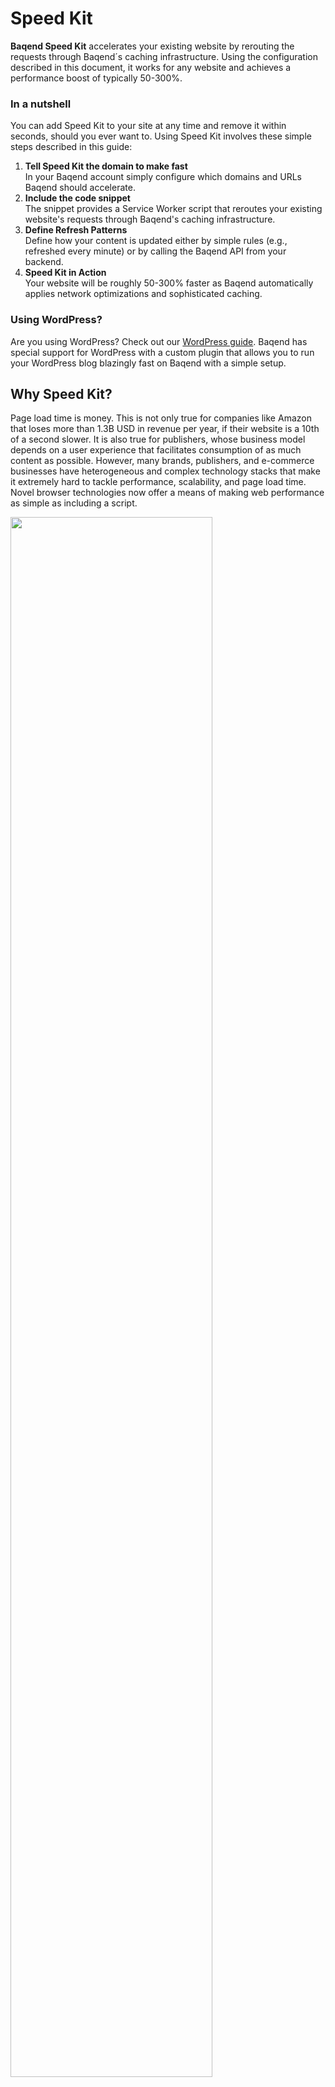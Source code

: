 # Speed Kit

**Baqend Speed Kit** accelerates your existing website by rerouting the requests through Baqend´s caching infrastructure.
Using the configuration described in this document, it works for any website and achieves a performance boost of typically 50-300%.

### In a nutshell
You can add Speed Kit to your site at any time and remove it within seconds, should you ever want to. 
Using Speed Kit involves these simple steps described in this guide:

1. **Tell Speed Kit the domain to make fast**<br>
   In your Baqend account simply configure which domains and URLs Baqend should accelerate.
2. **Include the code snippet**<br>
   The snippet provides a Service Worker script that reroutes your existing website's requests through Baqend's caching infrastructure.
3. **Define Refresh Patterns**<br>
   Define how your content is updated either by simple rules (e.g., refreshed every minute) or by calling the Baqend API from your backend.
4. **Speed Kit in Action**<br>
   Your website will be roughly 50-300% faster as Baqend automatically applies network optimizations and sophisticated caching.

### Using WordPress?
Are you using WordPress? Check out our [WordPress guide](/topics/wordpress/).
Baqend has special support for WordPress with a custom plugin that allows you to run your WordPress blog blazingly fast on Baqend with a simple setup.

## Why Speed Kit?

Page load time is money.
This is not only true for companies like Amazon that loses more than 1.3B USD in revenue per year, if their website is a 10th of a second slower.
It is also true for publishers, whose business model depends on a user experience that facilitates consumption of as much content as possible. 
However, many brands, publishers, and e-commerce businesses have heterogeneous and complex technology stacks that make it extremely hard to tackle performance, scalability, and page load time.
Novel browser technologies now offer a means of making web performance as simple as including a script.

<img src="major-advantages.png" style="width:80%;">

Baqend has developed **Speed Kit** that directly hooks into an existing website and makes it **50-300% faster**.
Therefore, Speed Kit uses [Service Workers](https://developers.google.com/web/fundamentals/getting-started/primers/service-workers)
which come with a **browser support of > 75%** and automatically enable an **offline mode** for users of your website.
Because it **works for any website**, it is the perfect solution for Publishers, Landing Pages, E-Commerce, Brands, and Agencies.

<div class="tip">
    <strong>Tip:</strong>
    Test your site with the <a href="#page-speed-analyzer">Page Speed Analyzer</a> to learn whether your website can
    benefit from using Speed Kit.
</div>

#### Learn More
For further information on Speed Kit check out these two resources:

- [Speed Kit Pitch deck (PDF)](speed-kit.pdf)
- [Two-Pager (PDF)](2-pager.pdf)

## Integrating Speed Kit
Follow these 5 steps to set up Baqend Speed Kit and speed up your website.

 <ol class="getting-started-list">
<li>
###Configure Speed Kit
In your account simply enter **your site's URL** as well as all **whitelisted and blacklisted domains**, respectively.
All requests to whitelisted domains are rerouted to Baqend while requests to blacklisted domains will not be speeded up.
A common example of blacklisted domains are those of tracking or ad services.

<img src="configure-speed-kit.png" style="width:60%;">
</li>
<li>
###Integrate code snippet
Insert the **generated code snipped** into the header of your **index.html**.
This snipped registers the service worker that will speed up your requests.

<img src="integrate-speed-kit.png" style="width:100%;">
</li>
<li>
###Download Service Worker
[Download](https://www.baqend.com/speed-kit/latest/) the latest Service Worker script from baqend.
</li>
<li>
###Host Service Worker
In order to provide the Service Worker with its full functionality, it needs to have the [root
scope](https://developer.mozilla.org/en-US/docs/Web/API/Service_Worker_API/Using_Service_Workers).
Thus, the Service Worker should be hosted in your root directory.
If you are able to do so, the default case is yours. 
If for whatever reason this is not possible, we provide
you some implementation options here:
####WordPress
Use our <a href="../wordpress/">WordPress Plugin</a>.
####Apache
Option 1: Rewrite the request url for the service worker to the actual location:
```sh
# Add the following lines to your httpd.conf file
# replace <location> with the actual location of the service worker
RewriteEngine On
RewriteRule ^/sw.js$ <location>
```
Option 2: Customize the service workers registration path by still giving it root scope
```sh
# Add the following lines to your httpd.conf file
<Files "sw.js">
Header Set Service-Worker-allowed "/"
</Files>
# Find this line in your code snipped: "navigator.serviceWorker.register('sw.js')"
# and change it like this:
navigator.serviceWorker.register(<enter your service worker path>, {scope: '/'})
```
####Nginx
Option 1: Rewrite the request url for the service worker to the actual location:
```sh
# Add the following lines to the suitable server or location block in your nginx.conf file
# replace <location> with your actual service worker location
rewrite ^(/sw.js)$ <location> last;
```
Option 2: Customize the service workers registration path by still giving it root scope
```sh
# Add the following lines to your httpd.conf file
# and replace <location> with your service worker location
location  = /<location> {
add_header 'service-worker-allowed' '/';
}
# Find this line in your code snipped: "navigator.serviceWorker.register('sw.js')"
# and change it like this:
navigator.serviceWorker.register(<enter your service worker path>, {scope: '/'})
```
</li>
<li>
###Enjoy Performance
Speed Kit will automatically make your website faster.
</li>
</ol>

## How Speed Kit works

Speed Kit hooks into existing websites and reroutes the requests to Baqend for a faster content delivery.
For a deeper understanding of how the Speed Kit works, the following graphic illustrates an overview of the underlying Speed Kit architecture. 

<img src="speed-kit-architecture.png" style="width:100%;">

The left side of the graphic shows your website with the [latest Service Worker script](https://www.baqend.com/speed-kit/latest/)
installed.
As soon as the Service Worker is active, all HTTP requests matching your configuration (whitelist, blacklist etc.) are rerouted to Baqend. 
If the request has been rerouted to Baqend for the first time, the corresponding resources (Media, Text etc.) are pulled from your legacy system.
Otherwise, the resources are served directly by the server.
 
On the way to the client, resources are routed through the distributed Baqend caching infrastructure and get cached. 
Therefor requests rerouted by the Service Worker can be served with very low latency.
Whenever content changes, you call the [Baqend refresh content API](#refresh-content), so Baqend immediately fetches changed content. 
Baqend´s caching algorithms automatically update all caches in real-time (including users' browser caches).

## Defining what to Cache: Whitelisting and Blacklisting

To control which requests shall be intercepted by the Service Worker, the definition of a white- and blacklist is
highly recommended.
All requests to whitelisted domains are rerouted to Baqend while requests to blacklisted domains are
ignored by the Service Worker and served normally.
To give you a general understanding which sites are good candidates for either the white or blacklist here's a rule of thumb: Every
content that you have control of and can tell us when it changes should be whitelisted because we can efficiently cache and revalidate it.
So lets pretend your site is www.example.com and you serve images, css and scripts from this domain and maybe a subdomain 
a good whitelist could look like this:

```js
whitelist: [
    { url: ['www.example.com', 'www.subdomain.example.com'] }
]
```

And the other way around every content that we cannot detect change on should not be whitelisted. So for a typical website
with analytics, facebook feeds and ads URLs you should never put into your whitelist are:

```js
'www.google-analytics.com/analytics.js',
'www.example-ad-service.com',
'https://staticxx.facebook.com/',
'http://pixel-a.example.com/',
.....
```

However, you do not have to blacklist these URLs. The way our rule system works is that when there is no whitelist nor blacklist
every request is rerouted. As soon as the whitelist gets more restrictive, like in the example above, only requests that match this filter
are touched by Speed Kit. So a simple way to put this is that you can decide if you want to tell us implicitly which sites not to touch by defining a
whitelist or explicitly by defining a blacklist. 

To configure the whitelist and blacklist Baqend provides you with [SpeedKitRule](#SpeedKitRule).
With this syntax you are able to formulate complex rules for an individual whitelist and blacklist.
Imagine your website loads some images over the third-party domain `img.example-cdn.com`. 
In general, you want all resources whose content type is image to be served via Speed Kit.
For this case a valid whitelist could look like this:

```js
whitelist: [
    { contentType: 'image' }
]
```

You could extend this case in a way, that you only want static content to be rerouted. For that see the example below: 
```js
whitelist: [
    {
        // Your Domain and all Subdomains via Regex
        host: [
            'www.baqend.com',
            'baqend.com',
            /*\.baqend\.com/
        ],
        contentType: [
            'document',
            'image',
            'style',
            'script',
            'font'
        ]        
    }    
]
```

Further examples can be found in our [Configuration Examples](#Configuration-Examples).

## Refreshing Content

If you have changed any kind of content of your website, you need to trigger a Service Worker refresh. 
Otherwise, the client continues to see previous website content. 
For that purpose, Baqend provides you a refresh API that empowers you to specify which specific content needs to be updated. 
To trigger a Service Worker refresh you can use [Push-Based](#push-based-refreshing) or [Pull-based](#pull-based-refreshing) refreshing.

### Push-Based Refreshing

The optimal way to refresh your cached content is to call our REST-API directly from your system when something changed on your website. 
The REST-Endpoint is `https://<your-app-name>.app.baqend.com/v1/asset/revalidate` and you need a User-Access-Token to be sent with the POST-Request. 
For now, to get this token, you have to login into your Baqend App on our [dashboard](https://dashboard.baqend.com) and open your browser's developer console. 
Use the developer console to call `DB.token` to receive your token. Now you have to add an authorization header to your request which looks like this:

    authorization: BAT <your-token>
    
<div class="note">
    <strong>Note:</strong>
    The token is only valid for 24 hours. The process to get a long life User-Access-Token will change shortly and will become way more comfortable. As soon as this update hits we will inform every customer as well as update this section.
</div>

The refresh API takes a filter object as JSON to configure the refresh process. In case your filter object is an empty JSON object we will just refresh all files on our system. If you are aware of which files have been changed, you can optimize the refresh process by telling us so. 
To do so, we provide you with the following options:

* `contentTypes: string[]` – takes an array of comma-separated strings. Available types are:
    - document (HTML files) 
    - style (CSS files)
    - script (JavaScript files)
    - feed
    - audio
    - video
    - image
    - font
* `urls: string[]` - takes an array of comma-separated URLs or URL-Prefixes. Prefixes must end with an *.
* `query: {}` - takes a JSON-Object which represents a real MongoDB query. You can configure the following parameters within this object:
    - url
    - eTag
    - lastModified
    - contentType
    - mediaType

<div class="note">
    <strong>Note:</strong>
    See the <a href="https://docs.mongodb.com/manual/tutorial/query-documents/">MongoDB documentation</a> for more information on MongoDB queries.
</div>

To wrap it up here are some use cases to provide you with examples for what is described above:

- You want to refresh all HTML files:

        {
            "contentTypes": ["document"]
        }

- You want to refresh all URLs, which starts with `https://www.example.com/assets`:

        {
            "urls": ["https://www.example.com/assets*"]
        }
        
- You want to refresh your home page:
        
        {
            "urls": ["https://www.example.com", "https://www.example.com/"]
        }
        
- You want to configure your own advanced query to refresh files with a specific media type:
        
        {
            "query": {
                "mediaType": "text/plain"
            }
        }



### Pull-Based Refreshing

To manually trigger a Service Worker refresh you can create custom refresh filters in your [dashboard's](https://dashboard.baqend.com)
"Refresh Content" section.
When creating a refresh filter you have several options to specify, which content should be refreshed.
As default, all content will be refreshed.
As first you can choose which kind of content should be affected by the appropriate filter.
Therefore a list of possible content types (HTML, CSS, JavaScript, etc.) is provided to you.
The second option allows you to specify the URL´s to be handled by the refresh filter.
These URL's can be entered in a specific way like `https://www.baqend.com` or by using a prefix like `https://www.baqend.com/assets/*` (refresh all files under `https://www.baqend.com/assets/`).

As an advanced setting, it is also possible writing your own [MongoDB Query](https://docs.mongodb.com/manual/tutorial/query-documents/)
to address more complex scenarios. In the following, you can see which attributes are addressable within your individual query. 
<ul>
    <li>url</li>
    <li>eTag</li>
    <li>lastModified</li>
    <li>contentType</li>
    <li>mediaType</li>
</ul>

<div class="note">
    <strong>Note:</strong> 
        We distinguish between content type and media type because browsers may define content very different. So with content type you can configure a group like "script" for all types of javascript.
        In case you have a site which defines this type of content in a very special way you can configure this in a media type. 
</div>

After you have finished configuring your refresh filter, you can run it.
A status in the dashboard informs you if the refresh was successful.
Refresh filters that have already been executed are saved in your history and can be run again at any time.

<div class="note">
    <strong>Note:</strong>
    In the next weeks, we will release our CRON-Jobs feature, which allows configuring time-based refreshing.
</div>

## Speed Kit API

<div id="speedKitDoc"></div>

## Page Speed Analyzer

The [Page Speed Analyzer](http://makefast.app.baqend.com/) is a testing tool that gives you an impression of
how **Baqend Speed Kit** influences the performance of your website.
To this end, the analyzer runs a series of tests against your website and reports how your current backend stack
delivers your website compared to a version using Speed Kit.
To test the performance improvement after the Speed Kit was integrated into your website, use the
[before and after Speed Kit](#before-and-after-speed-kit) functionality.

<img src="page-speed-analyzer.png" style="width:100%;">

For comparison, the analyzer collects the following metrics by using [Google's PageSpeed Insights API](https://developers.google.com/speed/docs/insights/v1/getting_started)
and private instances of [WebPagetest](https://sites.google.com/a/webpagetest.org/docs/private-instances):

- **Domains:** Number of unique hosts referenced by the page.
- **Resources:** Number of HTTP resources loaded by the page.
- **Response Size:** Number of uncompressed response bytes for resources on the page.
- **Speed Index:** Represents how quickly the page rendered the user-visible content.
- **Time To First Byte:** Measures the amount of time between creating a connection to the server and downloading the contents.
- **DOMContentLoaded:** Represents the time when the initial HTML document has been completely loaded and parsed, without waiting for external resources.
- **FullyLoaded:** Measures the time from the start of the initial navigation until there was 2 seconds of no network activity after Document Complete.
- **Last Visual Change:** Represents the last point in the test when something visually changed on the screen.


Additionally, the tool collects a **performance video** of both website versions to give a visual impression.

<div class="tip">
    <strong>Tip:</strong>
    Customize the analyzer to your desired test situation by switching the location of the client or choosing whether
    to cache or not. You can also provide a comma-separated list of domain patterns to tell Speed Kit which requests it
    should handle.
</div>

###Before and after Speed Kit

Do you already use Speed Kit and want to measure the achieved performance advantage?
The [Page Speed Analyzer](http://makefast.app.baqend.com/) can also be used to perform a before and after Speed Kit test.
No special configuration is required for this.
The analyzer automatically detects that your website is using the Speed Kit and performs the test accordingly.
As a result, you will see the performance metrics of your website without the integrated Speed Kit compared to the 
current version including the Speed Kit. All customization options are available as usual.

<style>
.getting-started-list {
    list-style: none;
    counter-reset: cnt;
    margin-left: 0;
    margin-top: 40px;
}

.getting-started-list ul li{
    padding: 10px 0;
}

.getting-started-list h3 {
    padding-top: 45px;
    position: relative;
    z-index: 1;
}

.getting-started-list>li {
    position: relative;
    border-left: 2px solid #1967CC;
    padding: 0 0 30px 50px;
    /* disable collapsed margin */
    display: inline-block;
    width: 100%;
}

.getting-started-list>li:last-child {
    border: none;
}

.getting-started-list>li:before {
    counter-increment: cnt;
    content: counter(cnt);
    position: absolute;
    left: -18px;
    border-radius: 50%;
    background-color: #FFFFFF;
    display: block;
    width: 35px;
    height: 35px;
    line-height: 31px;
    color: #1967CC;
    border: 2px solid #1967CC;
    text-align: center;
    font-size: 21px;
}
</style>

## Personalize Content

<div class="note">
    <strong>Note:</strong>
    We are currently developing support for personalized content with Speed Kit. Support is currently in beta and we will release it in the near future. In the meantime, please contact us if your use case requires it and/or you would like to test it.
</div>